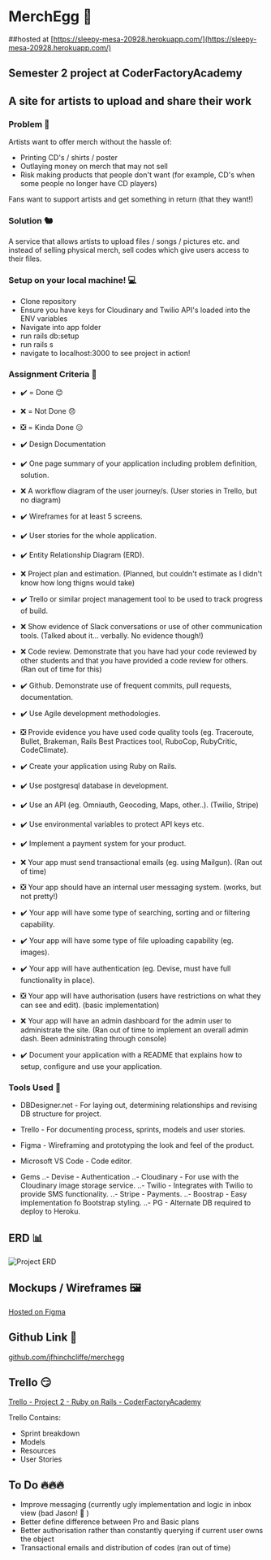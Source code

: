 # MerchEgg 🍳
##hosted at [https://sleepy-mesa-20928.herokuapp.com/](https://sleepy-mesa-20928.herokuapp.com/)

## Semester 2 project at CoderFactoryAcademy
## A site for artists to upload and share their work
### Problem 🐙
Artists want to offer merch without the hassle of:
- Printing CD's / shirts / poster
- Outlaying money on merch that may not sell
- Risk making products that people don't want (for example, CD's when some people no longer have CD players)

Fans want to support artists and get something in return (that they want!)

### Solution 🐿
A service that allows artists to upload files / songs / pictures etc. and instead of selling physical merch, sell codes which give users access to their files. 

### Setup on your local machine! 💻 
- Clone repository
- Ensure you have keys for Cloudinary and Twilio API's loaded into the ENV variables
- Navigate into app folder
- run rails db:setup
- run rails s
- navigate to localhost:3000 to see project in action!

### Assignment Criteria 📑
- ✔️ = Done 😊
- ❌ = Not Done 😞
- ❎ = Kinda Done 😑

- ✔️ Design Documentation
- ✔️ One page summary of your application including problem definition, solution.
- ❌ A workflow diagram of the user journey/s. (User stories in Trello, but no diagram)
- ✔️ Wireframes for at least 5 screens.
- ✔️ User stories for the whole application.
- ✔️ Entity Relationship Diagram (ERD).
- ❌ Project plan and estimation. (Planned, but couldn't estimate as I didn't know how long thigns would take)
- ✔️ Trello or similar project management tool to be used to track progress of build.
- ❌ Show evidence of Slack conversations or use of other communication tools. (Talked about it... verbally. No evidence though!)
- ❌ Code review. Demonstrate that you have had your code reviewed by other students and that you have provided a code review for others. (Ran out of time for this)
- ✔️ Github. Demonstrate use of frequent commits, pull requests, documentation.
- ✔️ Use Agile development methodologies.
- ❎ Provide evidence you have used code quality tools (eg. Traceroute, Bullet, Brakeman, Rails Best Practices tool, RuboCop, RubyCritic, CodeClimate).
- ✔️ Create your application using Ruby on Rails.
- ✔️ Use postgresql database in development.
- ✔️ Use an API (eg. Omniauth, Geocoding, Maps, other..). (Twilio, Stripe)
- ✔️ Use environmental variables to protect API keys etc.
- ✔️ Implement a payment system for your product.
- ❌ Your app must send transactional emails (eg. using Mailgun). (Ran out of time)
- ❎ Your app should have an internal user messaging system. (works, but not pretty!)
- ✔️ Your app will have some type of searching, sorting and or filtering capability.
- ✔️ Your app will have some type of file uploading capability (eg. images).
- ✔️ Your app will have authentication (eg. Devise, must have full functionality in place).
- ❎ Your app will have authorisation (users have restrictions on what they can see and edit). (basic implementation)
- ❌ Your app will have an admin dashboard for the admin user to administrate the site. (Ran out of time to implement an overall admin dash. Been administrating through console)
- ✔️ Document your application with a README that explains how to setup, configure and use your application.

### Tools Used 🔨
- DBDesigner.net - For laying out, determining relationships and revising DB structure for project.
- Trello - For documenting process, sprints, models and user stories.
- Figma - Wireframing and prototyping the look and feel of the product.
- Microsoft VS Code - Code editor.

- Gems
..- Devise - Authentication
..- Cloudinary - For use with the Cloudinary image storage service.
..- Twilio - Integrates with Twilio to provide SMS functionality.
..- Stripe - Payments.
..- Boostrap - Easy implementation fo Bootstrap styling.
..- PG - Alternate DB required to deploy to Heroku.

## ERD 📊
![Project ERD](http://res.cloudinary.com/hinchy/image/upload/v1479963295/project_erd_sqnow2.png "ERD Diagram")

## Mockups / Wireframes 🖼
[Hosted on Figma](https://www.figma.com/file/Mg97uXLtxdUPRn7eT7qpDEY0/merch.ey)

## Github Link 🍔
[github.com/jfhinchcliffe/merchegg](https://github.com/jfhinchcliffe/merchegg)

## Trello 😏
[Trello - Project 2 - Ruby on Rails - CoderFactoryAcademy](https://trello.com/b/WCU6yBf9/project-2-ruby-on-rails-coderfactoryacademy)

Trello Contains:
- Sprint breakdown
- Models
- Resources
- User Stories

## To Do 🔥🔥🔥
- Improve messaging (currently ugly implementation and logic in inbox view (bad Jason! 👿 )
- Better define difference between Pro and Basic plans
- Better authorisation rather than constantly querying if current user owns the object
- Transactional emails and distribution of codes (ran out of time)
